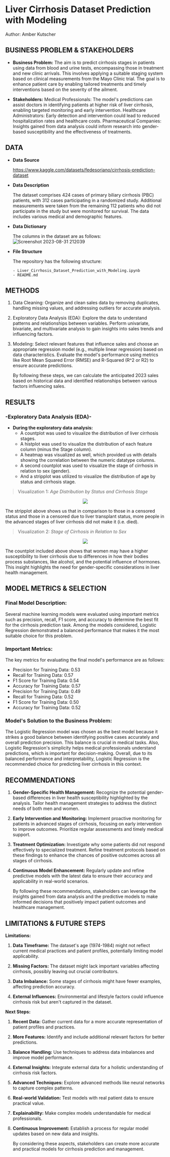 # **Liver Cirrhosis Dataset Prediction with Modeling**
Author: Amber Kutscher

## **BUSINESS PROBLEM & STAKEHOLDERS**
- **Business Problem:** 
The aim is to predict cirrhosis stages in patients using data from blood and urine tests, encompassing those in treatment and new clinic arrivals. This involves applying a suitable staging system based on clinical measurements from the Mayo Clinic trial. The goal is to enhance patient care by enabling tailored treatments and timely interventions based on the severity of the ailment.

- **Stakeholders:**
Medical Professionals: The model's predictions can assist doctors in identifying patients at higher risk of liver cirrhosis, enabling targeted monitoring and early intervention.
Healthcare Administrators: Early detection and intervention could lead to reduced hospitalization rates and healthcare costs.
Pharmaceutical Companies: Insights gained from data analysis could inform research into gender-based susceptibility and the effectiveness of treatments.

## **DATA**
- **Data Source**

    https://www.kaggle.com/datasets/fedesoriano/cirrhosis-prediction-dataset

- **Data Description**

    The dataset comprises 424 cases of primary biliary cirrhosis (PBC) patients, with 312 cases participating in a randomized study. Additional measurements were taken from the remaining 112 patients who did not participate in the study but were monitored for survival. The data includes various medical and demographic features.
    
- **Data Dictionary**

    The columns in the dataset are as follows:
    ![Screenshot 2023-08-31 212039](https://github.com/A-Kutscher/Project-2/assets/135680202/f773681c-c2ca-473d-af88-2aa0ef5c3f6e)

- **File Structure**

    The repository has the following structure:
    ```
    - Liver_Cirrhosis_Dataset_Prediction_with_Modeling.ipynb
    - README.md
    ```

## **METHODS**

1. Data Cleaning:
Organize and clean sales data by removing duplicates, handling missing values, and addressing outliers for accurate analysis.

2. Exploratory Data Analysis (EDA):
Explore the data to understand patterns and relationships between variables. Perform univariate, bivariate, and multivariate analysis to gain insights into sales trends and influencing factors.

3. Modeling:
Select relevant features that influence sales and choose an appropriate regression model (e.g., multiple linear regression) based on data characteristics. Evaluate the model's performance using metrics like Root Mean Squared Error (RMSE) and R-Squared (R^2 or R2) to ensure accurate predictions.

    By following these steps, we can calculate the anticipated 2023 sales based on historical data and identified relationships between various factors influencing sales.

## **RESULTS**

### -Exploratory Data Analysis (EDA)-

- **During the exploratory data analysis:**
  - A countplot was used to visualize the distribution of liver cirrhosis stages. 
  - A histplot was used to visualize the distribution of each feature column (minus the Stage column). 
  - A heatmap was visualized as well, which provided us with details showing the correlation between the numeric datatype columns.
  - A second countplot was used to visualize the stage of cirrhosis in relation to sex (gender).
  - And a stripplot was utilized to visualize the distribution of age by status and cirrhosis stage.
  
> Visualization 1: *Age Distribution by Status and Cirrhosis Stage* 
<p align = "center"> 
  <img src = "https://github.com/A-Kutscher/Project-2/assets/135680202/1c2009b4-bef0-401a-a4f7-3f00a484d183">

  The stripplot above shows us that in comparison to those in a censored status and those in a censored due to liver transplant status, more people in the advanced stages of liver cirrhosis did not make it (i.e. died).

> Visualization 2: *Stage of Cirrhosis in Relation to Sex* 
<p align = "center">
  <img src = "https://github.com/A-Kutscher/Project-2/assets/135680202/9c6eae73-41e7-4c65-9f45-af24def655c9">
</p>

  The countplot included above shows that women may have a higher susceptibility to liver cirrhosis due to differences in how their bodies process substances, like alcohol, and the potential influence of hormones. This insight highlights the need for gender-specific considerations in liver health management. 

## **MODEL METRICS & SELECTION**

### Final Model Description:

Several machine learning models were evaluated using important metrics such as precision, recall, F1 score, and accuracy to determine the best fit for the cirrhosis prediction task. Among the models considered, Logistic Regression demonstrated a balanced performance that makes it the most suitable choice for this problem.

### Important Metrics:

The key metrics for evaluating the final model's performance are as follows:
  - Precision for Training Data: 0.53
  - Recall for Training Data: 0.57
  - F1 Score for Training Data: 0.54
  - Accuracy for Training Data: 0.57
  - Precision for Training Data: 0.49
  - Recall for Training Data: 0.52
  - F1 Score for Training Data: 0.50
  - Accuracy for Training Data: 0.52

### Model's Solution to the Business Problem:

The Logistic Regression model was chosen as the best model because it strikes a good balance between identifying positive cases accurately and overall prediction precision. This balance is crucial in medical tasks. Also, Logistic Regression's simplicity helps medical professionals understand predictions, which is important for decision-making. Overall, due to its balanced performance and interpretability, Logistic Regression is the recommended choice for predicting liver cirrhosis in this context.

## **RECOMMENDATIONS**

1. **Gender-Specific Health Management:** Recognize the potential gender-based differences in liver health susceptibility highlighted by the analysis. Tailor health management strategies to address the distinct needs of both men and women.
2. **Early Intervention and Monitoring:** Implement proactive monitoring for patients in advanced stages of cirrhosis, focusing on early intervention to improve outcomes. Prioritize regular assessments and timely medical support.
3. **Treatment Optimization:** Investigate why some patients did not respond effectively to specialized treatment. Refine treatment protocols based on these findings to enhance the chances of positive outcomes across all stages of cirrhosis.
4. **Continuous Model Enhancement:** Regularly update and refine predictive models with the latest data to ensure their accuracy and applicability in real-world scenarios.

   By following these recommendations, stakeholders can leverage the insights gained from data analysis and the predictive models to make informed decisions that positively impact patient outcomes and healthcare management.

## **LIMITATIONS & FUTURE STEPS**

**Limitations:**

1. **Data Timeframe:** The dataset's age (1974-1984) might not reflect current medical practices and patient profiles, potentially limiting model applicability.

2. **Missing Factors:** The dataset might lack important variables affecting cirrhosis, possibly leaving out crucial contributors.

3. **Data Imbalance:** Some stages of cirrhosis might have fewer examples, affecting prediction accuracy.

4. **External Influences:** Environmental and lifestyle factors could influence cirrhosis risk but aren't captured in the dataset.

**Next Steps:**

1. **Recent Data:** Gather current data for a more accurate representation of patient profiles and practices.

2. **More Features:** Identify and include additional relevant factors for better predictions.

3. **Balance Handling:** Use techniques to address data imbalances and improve model performance.

4. **External Insights:** Integrate external data for a holistic understanding of cirrhosis risk factors.

5. **Advanced Techniques:** Explore advanced methods like neural networks to capture complex patterns.

6. **Real-world Validation:** Test models with real patient data to ensure practical value.

7. **Explainability:** Make complex models understandable for medical professionals.

8. **Continuous Improvement:** Establish a process for regular model updates based on new data and insights.

    By considering these aspects, stakeholders can create more accurate and practical models for cirrhosis prediction and management.
